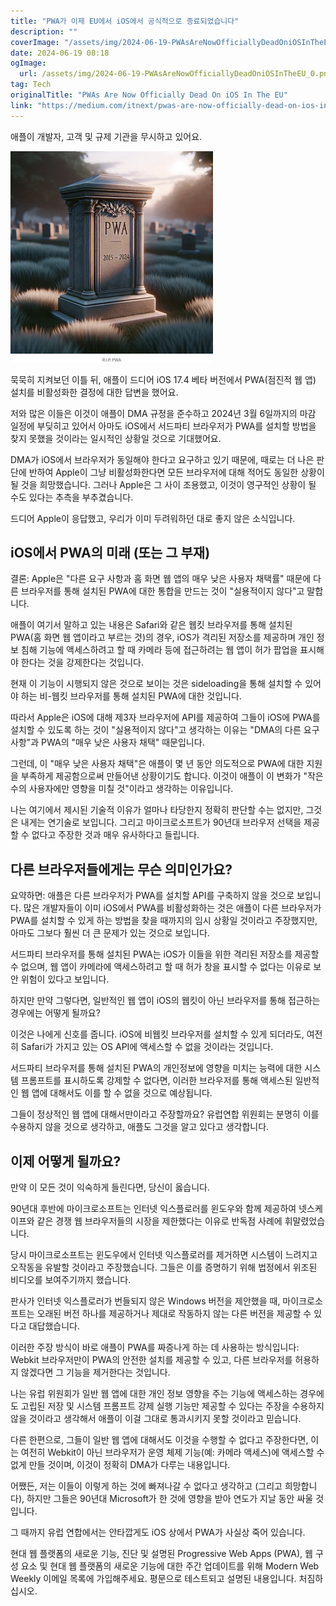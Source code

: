 ```yaml
---
title: "PWA가 이제 EU에서 iOS에서 공식적으로 종료되었습니다"
description: ""
coverImage: "/assets/img/2024-06-19-PWAsAreNowOfficiallyDeadOniOSInTheEU_0.png"
date: 2024-06-19 08:18
ogImage: 
  url: /assets/img/2024-06-19-PWAsAreNowOfficiallyDeadOniOSInTheEU_0.png
tag: Tech
originalTitle: "PWAs Are Now Officially Dead On iOS In The EU"
link: "https://medium.com/itnext/pwas-are-now-officially-dead-on-ios-in-the-eu-fbb4d26e5325"
---
```



애플이 개발자, 고객 및 규제 기관을 무시하고 있어요.

![이미지](/assets/img/2024-06-19-PWAsAreNowOfficiallyDeadOniOSInTheEU_0.png)

묵묵히 지켜보던 이틀 뒤, 애플이 드디어 iOS 17.4 베타 버전에서 PWA(점진적 웹 앱) 설치를 비활성화한 결정에 대한 답변을 했어요.

저와 많은 이들은 이것이 애플이 DMA 규정을 준수하고 2024년 3월 6일까지의 마감 일정에 부딪히고 있어서 아마도 iOS에서 서드파티 브라우저가 PWA를 설치할 방법을 찾지 못했을 것이라는 일시적인 상황일 것으로 기대했어요.

<div class="content-ad"></div>

DMA가 iOS에서 브라우저가 동일해야 한다고 요구하고 있기 때문에, 때로는 더 나은 판단에 반하여 Apple이 그냥 비활성화한다면 모든 브라우저에 대해 적어도 동일한 상황이 될 것을 희망했습니다. 그러나 Apple은 그 사이 조용했고, 이것이 영구적인 상황이 될 수도 있다는 추측을 부추겼습니다.

드디어 Apple이 응답했고, 우리가 이미 두려워하던 대로 좋지 않은 소식입니다.

## iOS에서 PWA의 미래 (또는 그 부재)

결론: Apple은 "다른 요구 사항과 홈 화면 웹 앱의 매우 낮은 사용자 채택률" 때문에 다른 브라우저를 통해 설치된 PWA에 대한 통합을 만드는 것이 "실용적이지 않다"고 말합니다.

<div class="content-ad"></div>

애플이 여기서 말하고 있는 내용은 Safari와 같은 웹킷 브라우저를 통해 설치된 PWA(홈 화면 웹 앱이라고 부르는 것)의 경우, iOS가 격리된 저장소를 제공하며 개인 정보 침해 기능에 액세스하려고 할 때 카메라 등에 접근하려는 웹 앱이 허가 팝업을 표시해야 한다는 것을 강제한다는 것입니다.

현재 이 기능이 시행되지 않은 것으로 보이는 것은 sideloading을 통해 설치할 수 있어야 하는 비-웹킷 브라우저를 통해 설치된 PWA에 대한 것입니다.

따라서 Apple은 iOS에 대해 제3자 브라우저에 API를 제공하여 그들이 iOS에 PWA를 설치할 수 있도록 하는 것이 "실용적이지 않다"고 생각하는 이유는 "DMA의 다른 요구 사항"과 PWA의 "매우 낮은 사용자 채택" 때문입니다.

그런데, 이 "매우 낮은 사용자 채택"은 애플이 몇 년 동안 의도적으로 PWA에 대한 지원을 부족하게 제공함으로써 만들어낸 상황이기도 합니다. 이것이 애플이 이 변화가 "작은 수의 사용자에만 영향을 미칠 것"이라고 생각하는 이유입니다.

<div class="content-ad"></div>

나는 여기에서 제시된 기술적 이유가 얼마나 타당한지 정확히 판단할 수는 없지만, 그것은 내게는 연기술로 보입니다. 그리고 마이크로소프트가 90년대 브라우저 선택을 제공할 수 없다고 주장한 것과 매우 유사하다고 들립니다.

## 다른 브라우저들에게는 무슨 의미인가요?

요약하면: 애플은 다른 브라우저가 PWA를 설치할 API를 구축하지 않을 것으로 보입니다. 많은 개발자들이 이미 iOS에서 PWA를 비활성화하는 것은 애플이 다른 브라우저가 PWA를 설치할 수 있게 하는 방법을 찾을 때까지의 임시 상황일 것이라고 주장했지만, 아마도 그보다 훨씬 더 큰 문제가 있는 것으로 보입니다.

서드파티 브라우저를 통해 설치된 PWA는 iOS가 이들을 위한 격리된 저장소를 제공할 수 없으며, 웹 앱이 카메라에 액세스하려고 할 때 허가 창을 표시할 수 없다는 이유로 보안 위험이 있다고 보입니다.

<div class="content-ad"></div>

하지만 만약 그렇다면, 일반적인 웹 앱이 iOS의 웹킷이 아닌 브라우저를 통해 접근하는 경우에는 어떻게 될까요?

이것은 나에게 신호를 줍니다. iOS에 비웹킷 브라우저를 설치할 수 있게 되더라도, 여전히 Safari가 가지고 있는 OS API에 액세스할 수 없을 것이라는 것입니다.

서드파티 브라우저를 통해 설치된 PWA의 개인정보에 영향을 미치는 능력에 대한 시스템 프롬프트를 표시하도록 강제할 수 없다면, 이러한 브라우저를 통해 액세스된 일반적인 웹 앱에 대해서도 이를 할 수 없을 것으로 예상됩니다.

그들이 정상적인 웹 앱에 대해서만이라고 주장할까요? 유럽연합 위원회는 분명히 이를 수용하지 않을 것으로 생각하고, 애플도 그것을 알고 있다고 생각합니다.

<div class="content-ad"></div>

## 이제 어떻게 될까요?

만약 이 모든 것이 익숙하게 들린다면, 당신이 옳습니다.

90년대 후반에 마이크로소프트는 인터넷 익스플로러를 윈도우와 함께 제공하여 넷스케이프와 같은 경쟁 웹 브라우저들의 시장을 제한했다는 이유로 반독점 사례에 휘말렸었습니다.

당시 마이크로소프트는 윈도우에서 인터넷 익스플로러를 제거하면 시스템이 느려지고 오작동을 유발할 것이라고 주장했습니다. 그들은 이를 증명하기 위해 법정에서 위조된 비디오를 보여주기까지 했습니다.

<div class="content-ad"></div>

판사가 인터넷 익스플로러가 번들되지 않은 Windows 버전을 제안했을 때, 마이크로소프트는 오래된 버전 하나를 제공하거나 제대로 작동하지 않는 다른 버전을 제공할 수 있다고 대답했습니다.

이러한 주장 방식이 바로 애플이 PWA를 짜증나게 하는 데 사용하는 방식입니다: Webkit 브라우저만이 PWA의 안전한 설치를 제공할 수 있고, 다른 브라우저를 허용하지 않겠다면 그 기능을 제거한다는 것입니다.

나는 유럽 위원회가 일반 웹 앱에 대한 개인 정보 영향을 주는 기능에 액세스하는 경우에도 고립된 저장 및 시스템 프롬프트 강제 실행 기능만 제공할 수 있다는 주장을 수용하지 않을 것이라고 생각해서 애플이 이걸 그대로 통과시키지 못할 것이라고 믿습니다.

다른 한편으로, 그들이 일반 웹 앱에 대해서도 이것을 수행할 수 없다고 주장한다면, 이는 여전히 Webkit이 아닌 브라우저가 운영 체제 기능(예: 카메라 액세스)에 액세스할 수 없게 만들 것이며, 이것이 정확히 DMA가 다루는 내용입니다.

<div class="content-ad"></div>

어쨌든, 저는 이들이 이렇게 하는 것에 빠져나갈 수 없다고 생각하고 (그리고 희망합니다), 하지만 그들은 90년대 Microsoft가 한 것에 영향을 받아 연도가 지날 동안 싸울 것입니다.

그 때까지 유럽 연합에서는 안타깝게도 iOS 상에서 PWA가 사실상 죽어 있습니다.

현대 웹 플랫폼의 새로운 기능, 진단 및 설명된 Progressive Web Apps (PWA), 웹 구성 요소 및 현대 웹 플랫폼의 새로운 기능에 대한 주간 업데이트를 위해 Modern Web Weekly 이메일 목록에 가입해주세요. 평문으로 테스트되고 설명된 내용입니다. 처짐하십시오.